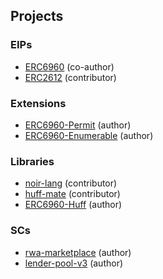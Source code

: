## Projects

### EIPs

- [ERC6960][ERC6960] (co-author)
- [ERC2612][ERC2612] (contributor)

### Extensions

- [ERC6960-Permit][ERC6960-Permit] (author)
- [ERC6960-Enumerable][ERC6960-Enumerable] (author)

### Libraries

- [noir-lang][noir-lang] (contributor)
- [huff-mate][huff-mate] (contributor)
- [ERC6960-Huff][ERC6960-Huff] (author)

### SCs

- [rwa-marketplace][rwa-marketplace] (author)
- [lender-pool-v3][lender-pool-v3] (author)

[noir-lang]: https://github.com/noir-lang/docs
[huff-mate]: https://github.com/huff-language/huffmate
[ERC6960]: https://eips.ethereum.org/EIPS/eip-6960
[ERC2612]: https://eips.ethereum.org/EIPS/eip-2612
[ERC6960-Huff]: https://github.com/zakrad/DLT-Huff
[ERC6960-Permit]: https://github.com/polytrade-finance/dual-layer-token
[ERC6960-Enumerable]: https://github.com/polytrade-finance/dual-layer-token
[lender-pool-v3]: https://github.com/polytrade-finance/lenderpool-v3
[rwa-marketplace]: https://github.com/polytrade-finance/ntf-marketplace-smart-contract

